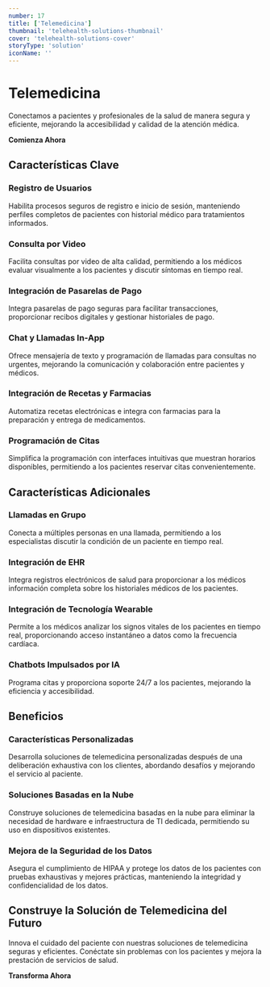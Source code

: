 ```yaml
---
number: 17
title: ['Telemedicina']
thumbnail: 'telehealth-solutions-thumbnail'
cover: 'telehealth-solutions-cover'
storyType: 'solution'
iconName: ''
---
```


# Telemedicina

Conectamos a pacientes y profesionales de la salud de manera segura y eficiente, mejorando la accesibilidad y calidad de la atención médica.

**Comienza Ahora**

## Características Clave

### Registro de Usuarios

Habilita procesos seguros de registro e inicio de sesión, manteniendo perfiles completos de pacientes con historial médico para tratamientos informados.

### Consulta por Video

Facilita consultas por video de alta calidad, permitiendo a los médicos evaluar visualmente a los pacientes y discutir síntomas en tiempo real.

### Integración de Pasarelas de Pago

Integra pasarelas de pago seguras para facilitar transacciones, proporcionar recibos digitales y gestionar historiales de pago.

### Chat y Llamadas In-App

Ofrece mensajería de texto y programación de llamadas para consultas no urgentes, mejorando la comunicación y colaboración entre pacientes y médicos.

### Integración de Recetas y Farmacias

Automatiza recetas electrónicas e integra con farmacias para la preparación y entrega de medicamentos.

### Programación de Citas

Simplifica la programación con interfaces intuitivas que muestran horarios disponibles, permitiendo a los pacientes reservar citas convenientemente.

## Características Adicionales

### Llamadas en Grupo

Conecta a múltiples personas en una llamada, permitiendo a los especialistas discutir la condición de un paciente en tiempo real.

### Integración de EHR

Integra registros electrónicos de salud para proporcionar a los médicos información completa sobre los historiales médicos de los pacientes.

### Integración de Tecnología Wearable

Permite a los médicos analizar los signos vitales de los pacientes en tiempo real, proporcionando acceso instantáneo a datos como la frecuencia cardíaca.

### Chatbots Impulsados por IA

Programa citas y proporciona soporte 24/7 a los pacientes, mejorando la eficiencia y accesibilidad.

## Beneficios

### Características Personalizadas

Desarrolla soluciones de telemedicina personalizadas después de una deliberación exhaustiva con los clientes, abordando desafíos y mejorando el servicio al paciente.

### Soluciones Basadas en la Nube

Construye soluciones de telemedicina basadas en la nube para eliminar la necesidad de hardware e infraestructura de TI dedicada, permitiendo su uso en dispositivos existentes.

### Mejora de la Seguridad de los Datos

Asegura el cumplimiento de HIPAA y protege los datos de los pacientes con pruebas exhaustivas y mejores prácticas, manteniendo la integridad y confidencialidad de los datos.

## Construye la Solución de Telemedicina del Futuro

Innova el cuidado del paciente con nuestras soluciones de telemedicina seguras y eficientes. Conéctate sin problemas con los pacientes y mejora la prestación de servicios de salud.

**Transforma Ahora**